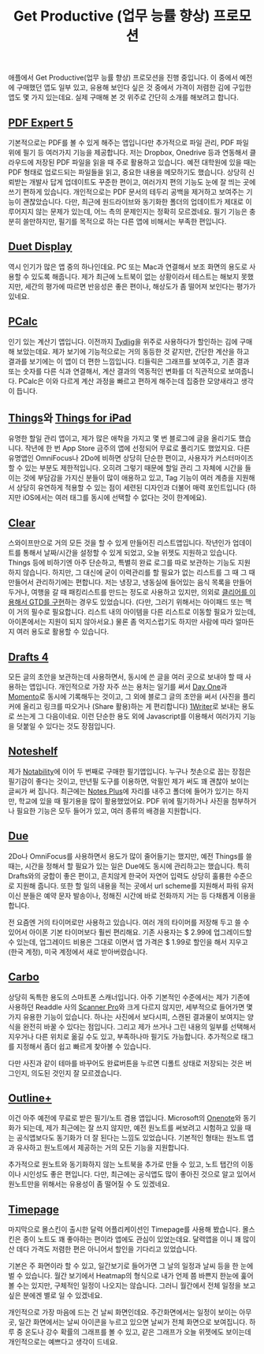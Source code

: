 ﻿---
title: Get Productive (업무 능률 향상) 프로모션
categories:
  - apps
tags:
  - app
  - ipad
  - iphone
  - productivity
  - 스마트폰
  - 아이폰
  - 앱
  - 어플
  - 유료
pubDate: 2016-01-27
description: 기본 설명을 입력하세요
---

애플에서 Get Productive(업무 능률 향상) 프로모션을 진행 중입니다. 이 중에서 예전에 구매했던 앱도 일부 있고, 유용해 보인다 싶은 것 중에서 가격이 저렴한 김에 구입한 앱도 몇 가지 있는데요. 실제 구매해 본 것 위주로 간단히 소개를 해보려고 합니다.

## [PDF Expert 5](https://itunes.apple.com/us/app/pdf-expert-5-fill-forms-annotate/id743974925?mt=8&uo=4&at=10l6nh&ct=ms_inline)

기본적으로는 PDF를 볼 수 있게 해주는 앱입니다만 추가적으로 파일 관리, PDF 파일 위에 필기 등 여러가지 기능을 제공합니다. 저는 Dropbox, Onedrive 등과 연동해서 클라우드에 저장된 PDF 파일을 읽을 때 주로 활용하고 있습니다. 예전 대학원에 있을 때는 PDF 형태로 업로드되는 파일들을 읽고, 중요한 내용을 메모하기도 했습니다. 상당히 신뢰받는 개발사 답게 업데이트도 꾸준한 편이고, 여러가지 편의 기능도 눈에 잘 띄는 곳에 쓰기 편하게 있습니다. 개인적으로는 PDF 문서의 테두리 공백을 제거하고 보여주는 기능이 괜찮았습니다. 다만, 최근에 원드라이브와 동기화한 폴더의 업데이트가 제대로 이루어지지 않는 문제가 있는데, 어느 측의 문제인지는 정확히 모르겠네요. 필기 기능은 충분히 쓸만하지만, 필기를 목적으로 하는 다른 앱에 비해서는 부족한 편입니다.

## [Duet Display](https://itunes.apple.com/us/app/duet-display/id935754064?mt=8&uo=4&at=10l6nh&ct=ms_inline)

역시 인기가 많은 앱 중의 하나인데요. PC 또는 Mac과 연결해서 보조 화면의 용도로 사용할 수 있도록 해줍니다. 제가 최근에 노트북이 없는 상황이라서 테스트는 해보지 못했지만, 세간의 평가에 따르면 반응성은 좋은 편이나, 해상도가 좀 떨어져 보인다는 평가가 있네요.

## [PCalc](https://itunes.apple.com/us/app/pcalc-the-best-calculator/id284666222?mt=8&uo=4&at=10l6nh&ct=ms_inline)

인기 있는 계산기 앱입니다. 이전까지 [Tydlig](https://itunes.apple.com/us/app/tydlig-calculator-reimagined/id721606556?mt=8&uo=4&at=10l6nh&ct=ms_inline)을 위주로 사용하다가 할인하는 김에 구매해 보았는데요. 제가 보기에 기능적으로는 거의 동등한 것 같지만, 간단한 계산을 하고 결과를 보기에는 이 앱이 더 편한 느낌입니다. 티들릭은 그래프를 보여주고, 기존 결과 또는 숫자를 다른 식과 연결해서, 계산 결과의 역동적인 변화를 더 직관적으로 보여줍니다. PCalc은 이와 다르게 계산 과정을 빠르고 편하게 해주는데 집중한 모양새라고 생각이 듭니다.

## [Things](https://itunes.apple.com/us/app/things/id284971781?mt=8&uo=4&at=10l6nh&ct=ms_inline)와 [Things for iPad](https://itunes.apple.com/us/app/things-for-ipad/id364365411?mt=8&uo=4&at=10l6nh&ct=ms_inline)

유명한 할일 관리 앱이고, 제가 많은 애착을 가지고 몇 번 블로그에 글을 올리기도 했습니다. 작년에 한 번 App Store 금주의 앱에 선정되어 무료로 풀리기도 했었지요. 다른 유명앱인 OmniFocus나 2Do에 비하면 상당히 단순한 편이고, 사용자가 커스터마이즈할 수 있는 부분도 제한적입니다. 오히려 그렇기 때문에 할일 관리 그 자체에 시간을 들이는 것에 부담감을 가지신 분들이 많이 애용하고 있고, Tag 기능이 여러 계층을 지원해서 상당히 유연하게 적용할 수 있는 점이 세련된 디자인과 더불어 매력 포인트입니다 (하지만 iOS에서는 여러 태그를 동시에 선택할 수 없다는 것이 한계에요).

## [Clear](https://itunes.apple.com/us/app/clear-tasks-reminders-to-do/id493136154?mt=8&uo=4&at=10l6nh&ct=ms_inline)

스와이프만으로 거의 모든 것을 할 수 있게 만들어진 리스트앱입니다. 작년인가 업데이트를 통해서 날짜/시간을 설정할 수 있게 되었고, 오늘 위젯도 지원하고 있습니다. Things 등에 비하기엔 아주 단순하고, 특별히 완료 로그를 따로 보관하는 기능도 지원하지 않습니다. 하지만, 그 대신에 굳이 이력관리를 할 필요가 없는 리스트를 그 때 그 때 만들어서 관리하기에는 편합니다. 저는 냉장고, 냉동실에 들어있는 음식 목록을 만들어 두거나, 여행을 갈 때 패킹리스트를 만드는 정도로 사용하고 있지만, 의외로 [클리어를 이용해서 GTD를 구현](http://www.technicallysmarter.com/how-i-simplified-gtd-using-clear-app-ios/)하는 경우도 있었습니다. (다만, 그러기 위해서는 아이패드 또는 맥이 거의 필수로 필요합니다. 리스트 내의 아이템을 다른 리스트로 이동할 필요가 있는데, 아이폰에서는 지원이 되지 않아서요.) 물론 좀 억지스럽기도 하지만 사람에 따라 얼마든지 여러 용도로 활용할 수 있습니다.

## [Drafts 4](https://itunes.apple.com/us/app/drafts-4-quickly-capture-notes/id905337691?mt=8&uo=4&at=10l6nh&ct=ms_inline)

모든 글의 초안을 보관하는데 사용하면서, 동시에 쓴 글을 여러 곳으로 보내야 할 때 사용하는 앱입니다. 개인적으로 가장 자주 쓰는 용처는 일기를 써서 [Day One](https://itunes.apple.com/us/app/day-one-journal-notes-diary/id421706526?mt=8&uo=4&at=10l6nh&ct=ms_inline)과 [Momento](https://itunes.apple.com/us/app/momento-diary-journal/id980592846?mt=8&uo=4&at=10l6nh&ct=ms_inline)로 동시에 기록해두는 것이고, 그 외에 블로그 글의 초안을 써서 (사진을 플리커에 올리고 링크를 따오거나 (Share 활용)하는 게 편리합니다) [1Writer](https://itunes.apple.com/us/app/1writer-note-taking-writing/id680469088?mt=8&uo=4&at=10l6nh&ct=ms_inline)로 보내는 용도로 쓰는게 그 다음이네요. 이런 단순한 용도 외에 Javascript를 이용해서 여러가지 기능을 덧붙일 수 있다는 것도 장점입니다.

## [Noteshelf](https://itunes.apple.com/us/app/noteshelf/id392188745?mt=8&uo=4&at=10l6nh&ct=ms_inline)

제가 [Notability](https://itunes.apple.com/us/app/notability/id360593530?mt=8&uo=4&at=10l6nh&ct=ms_inline)에 이어 두 번째로 구매한 필기앱입니다. 누구나 첫손으로 꼽는 장점은 필기감이 좋다는 것이고, 만년필 도구를 이용하면, 악필인 제가 써도 꽤 괜찮아 보이는 글씨가 써 집니다. 최근에는 [Notes Plus](https://itunes.apple.com/us/app/notes-plus/id374211477?mt=8&uo=4&at=10l6nh&ct=ms_inline)에 자리를 내주고 폴더에 들어가 있기는 하지만, 학교에 있을 때 필기용을 많이 활용했었어요. PDF 위에 필기하거나 사진을 첨부하거나 필요한 기능은 모두 들어가 있고, 여러 종류의 배경을 지원합니다.

## [Due](https://itunes.apple.com/us/app/due-reminders-countdown-timers/id390017969?mt=8&uo=4&at=10l6nh&ct=ms_inline)

2Do나 OmniFocus를 사용하면서 용도가 많이 줄어들기는 했지만, 예전 Things를 쓸 때는, 시간을 정해서 할 필요가 있는 일은 Due에도 동시에 관리하고는 했습니다. 특히 Drafts와의 궁합이 좋은 편이고, 흔치않게 한국어 자연어 입력도 상당히 훌륭한 수준으로 지원해 줍니다. 또한 할 일의 내용을 적는 곳에서 url scheme를 지원해서 파워 유저이신 분들은 예약 문자 발송이나, 정해진 시간에 바로 전화까지 거는 등 다채롭게 이용을 합니다.

전 요즘엔 거의 타이머로만 사용하고 있습니다. 여러 개의 타이머를 저장해 두고 쓸 수 있어서 아이폰 기본 타이머보다 훨씬 편리해요. 기존 사용자는 $ 2.99에 업그레이드할 수 있는데, 업그레이드 비용은 그대로 이면서 앱 가격은 $ 1.99로 할인을 해서 지우고 (한국 계정), 미국 계정에서 새로 받아버렸습니다.

## [Carbo](https://itunes.apple.com/us/app/carbo-handwriting-in-digital/id956811074?mt=8&uo=4&at=10l6nh&ct=ms_inline)

상당히 독특한 용도의 스마트폰 스캐너입니다. 아주 기본적인 수준에서는 제가 기존에 사용하던 Readdle 사의 [Scanner Pro](https://itunes.apple.com/us/app/scanner-pro-scan-any-document/id333710667?mt=8&uo=4&at=10l6nh&ct=ms_inline)와 크게 다르지 않지만, 세부적으로 들어가면 몇 가지 유용한 기능이 있습니다. 하나는 사진에서 보다시피, 스캔된 결과물이 보여지는 양식을 완전히 바꿀 수 있다는 점입니다. 그리고 제가 쓰거나 그린 내용의 일부를 선택해서 지우거나 다른 위치로 옮길 수도 있고, 부족하나마 필기도 가능합니다. 추가적으로 태그를 지정해서 좀더 쉽고 빠르게 찾아볼 수 있습니다.

다만 사진과 같이 테마를 바꾸어도 완료버튼을 누르면 디폴트 상태로 저장되는 것은 버그인지, 의도된 것인지 잘 모르겠습니다.

## [Outline+](https://itunes.apple.com/us/app/outline+-take-notes-organize/id538029496?mt=8&uo=4&at=10l6nh&ct=ms_inline)

이건 아주 예전에 무료로 받은 필기/노트 겸용 앱입니다. Microsoft의 [Onenote](https://itunes.apple.com/us/app/microsoft-onenote-lists-photos/id410395246?mt=8&uo=4&at=10l6nh&ct=ms_inline)와 동기화가 되는데, 제가 최근에는 잘 쓰지 않지만, 예전 원노트를 써보려고 시험하고 있을 때는 공식앱보다도 동기화가 더 잘 된다는 느낌도 있었습니다. 기본적인 형태는 원노트 앱과 유사하고 원노트에서 제공하는 거의 모든 기능을 지원합니다.

추가적으로 원노트와 동기화하지 않는 노트북을 추가로 만들 수 있고, 노트 탭간의 이동이나 시인성도 좋은 편입니다. 다만, 최근에는 공식앱도 많이 좋아진 것으로 알고 있어서 원노트만을 위해서는 유용성이 좀 떨어질 수 도 있겠네요.

## [Timepage](https://itunes.apple.com/us/app/moleskine-timepage-calendar/id989178902?mt=8&uo=4&at=10l6nh&ct=ms_inline)

마지막으로 몰스킨이 출시한 달력 어플리케이션인 Timepage를 사용해 봤습니다. 몰스킨은 종이 노트도 꽤 좋아하는 편이라 앱에도 관심이 있었는데요. 달력앱을 이니 꽤 많이 산 데다 가격도 저렴한 편은 아니어서 할인을 기다리고 있었습니다.

기본은 주 화면이라 할 수 있고, 일간보기로 들어가면 그 날의 일정과 날씨 등을 한 눈에 벌 수 있습니다. 월간 보기에서 Heatmap의 형식으로 내가 언제 쯤 바쁜지 한눈에 훑어볼 수는 있지만, 구체적인 일정이 나오지는 않습니다. 그러니 월간에서 전체 일정을 보고 싶은 분에겐 별로 일 수 있겠네요.

개인적으로 가장 마음에 드는 건 날씨 화면인데요. 주간화면에서는 일정이 보이는 아무 곳, 일간 화면에서는 날씨 아이콘을 누르고 있으면 날씨가 전체 화면으로 보여집니다. 하루 중 온도나 강수 확률의 그래프를 볼 수 있고, 같은 그래프가 오늘 위젯에도 보이는데 개인적으로는 예쁘다고 생각이 드네요.


